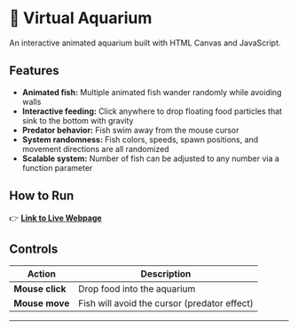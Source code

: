 # 🐠 Virtual Aquarium

An interactive animated aquarium built with HTML Canvas and JavaScript.

## Features

- **Animated fish:** Multiple animated fish wander randomly while avoiding walls  
- **Interactive feeding:** Click anywhere to drop floating food particles that sink to the bottom with gravity  
- **Predator behavior:** Fish swim away from the mouse cursor  
- **System randomness:** Fish colors, speeds, spawn positions, and movement directions are all randomized   
- **Scalable system:** Number of fish can be adjusted to any number via a function parameter  

## How to Run

👉 [**Link to Live Webpage**](https://fahadh31.github.io/virtual_aquarium/)

## Controls

| Action | Description |
|--------|--------------|
| **Mouse click** | Drop food into the aquarium |
| **Mouse move** | Fish will avoid the cursor (predator effect) |

---
